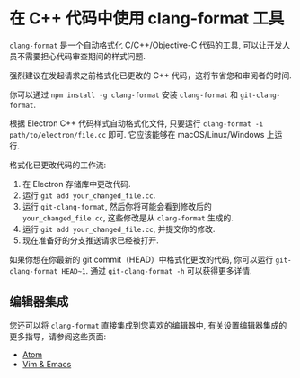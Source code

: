 # 在 C++ 代码中使用 clang-format 工具

[`clang-format`](http://clang.llvm.org/docs/ClangFormat.html) 是一个自动格式化 C/C++/Objective-C 代码的工具, 可以让开发人员不需要担心代码审查期间的样式问题.

强烈建议在发起请求之前格式化已更改的 C++ 代码，这将节省您和审阅者的时间.

你可以通过 `npm install -g clang-format` 安装 `clang-format` 和 `git-clang-format`.

根据 Electron C++ 代码样式自动格式化文件, 只要运行 `clang-format -i path/to/electron/file.cc` 即可. 它应该能够在 macOS/Linux/Windows 上运行.

格式化已更改代码的工作流:

1. 在 Electron 存储库中更改代码.
2. 运行 `git add your_changed_file.cc`.
3. 运行 `git-clang-format`, 然后你将可能会看到修改后的 `your_changed_file.cc`, 这些修改是从 `clang-format` 生成的.
4. 运行 `git add your_changed_file.cc`, 并提交你的修改.
5. 现在准备好的分支推送请求已经被打开.

如果你想在你最新的 git commit（HEAD）中格式化更改的代码, 你可以运行 `git-clang-format HEAD~1`. 通过 `git-clang-format -h` 可以获得更多详情.

## 编辑器集成

您还可以将 `clang-format` 直接集成到您喜欢的编辑器中, 
有关设置编辑器集成的更多指导，请参阅这些页面:

  * [Atom](https://atom.io/packages/clang-format)
  * [Vim & Emacs](http://clang.llvm.org/docs/ClangFormat.html#vim-integration)
